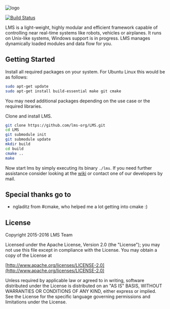 ![logo](https://github.com/Phibedy/LMS/blob/master/lms_banner.jpg)

[![Build Status](https://travis-ci.org/lms-org/lms.svg)](https://travis-ci.org/lms-org/lms)

LMS is a light-weight, highly modular and efficient framework capable of controlling
near real-time systems like robots, vehicles or airplanes. It runs on Unix-like systems,
Windows support is in progress. LMS manages dynamically loaded modules and data flow for you.

## Getting Started
Install all required packages on your system. For Ubuntu Linux this would be as follows:

```sh
sudo apt-get update
sudo apt-get install build-essential make git cmake
```

You may need additional packages depending on the use case or the required libraries.

Clone and install LMS.

```sh
git clone https://github.com/lms-org/LMS.git
cd LMS
git submodule init
git submodule update
mkdir build
cd build
cmake ..
make
```

Now start lms by simply executing its binary `./lms`. If you need further assistance consider
looking at the [wiki](https://github.com/Phibedy/LMS/wiki) or contact one
of our developers by mail.

## Special thanks go to
- ngladitz from #cmake, who helped me a lot getting into cmake :)

## License
Copyright 2015-2016 LMS Team

Licensed under the Apache License, Version 2.0 (the "License");
you may not use this file except in compliance with the License.
You may obtain a copy of the License at

[http://www.apache.org/licenses/LICENSE-2.0](http://www.apache.org/licenses/LICENSE-2.0)

Unless required by applicable law or agreed to in writing, software
distributed under the License is distributed on an "AS IS" BASIS,
WITHOUT WARRANTIES OR CONDITIONS OF ANY KIND, either express or implied.
See the License for the specific language governing permissions and
limitations under the License.
